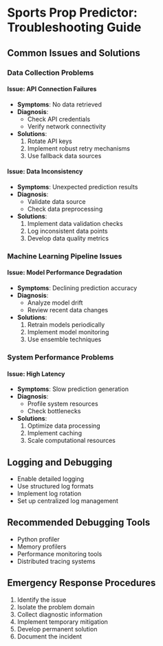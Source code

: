 # Sports Prop Predictor: Troubleshooting Guide

## Common Issues and Solutions

### Data Collection Problems
#### Issue: API Connection Failures
- **Symptoms**: No data retrieved
- **Diagnosis**: 
  - Check API credentials
  - Verify network connectivity
- **Solutions**:
  1. Rotate API keys
  2. Implement robust retry mechanisms
  3. Use fallback data sources

#### Issue: Data Inconsistency
- **Symptoms**: Unexpected prediction results
- **Diagnosis**:
  - Validate data source
  - Check data preprocessing
- **Solutions**:
  1. Implement data validation checks
  2. Log inconsistent data points
  3. Develop data quality metrics

### Machine Learning Pipeline Issues
#### Issue: Model Performance Degradation
- **Symptoms**: Declining prediction accuracy
- **Diagnosis**:
  - Analyze model drift
  - Review recent data changes
- **Solutions**:
  1. Retrain models periodically
  2. Implement model monitoring
  3. Use ensemble techniques

### System Performance Problems
#### Issue: High Latency
- **Symptoms**: Slow prediction generation
- **Diagnosis**:
  - Profile system resources
  - Check bottlenecks
- **Solutions**:
  1. Optimize data processing
  2. Implement caching
  3. Scale computational resources

## Logging and Debugging
- Enable detailed logging
- Use structured log formats
- Implement log rotation
- Set up centralized log management

## Recommended Debugging Tools
- Python profiler
- Memory profilers
- Performance monitoring tools
- Distributed tracing systems

## Emergency Response Procedures
1. Identify the issue
2. Isolate the problem domain
3. Collect diagnostic information
4. Implement temporary mitigation
5. Develop permanent solution
6. Document the incident